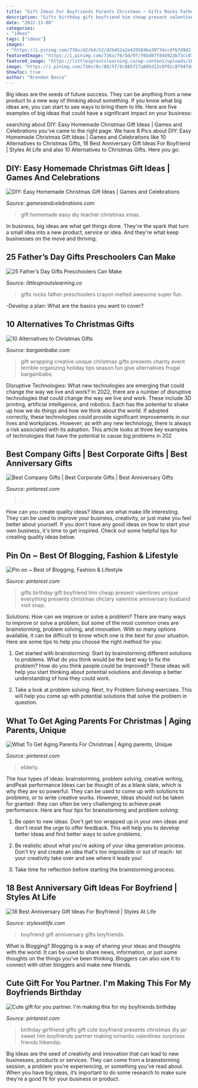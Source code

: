 ```yaml
---
title: "Gift Ideas For Boyfriends Parents Christmas ~ Gifts Rocks Father Preschoolers Crayon Melted Awesome Super Fun"
description: "Gifts birthday gift boyfriend him cheap present valentines unique everything presents christmas ohclary valentine anniversary husband visit snap"
date: "2022-11-08"
categories:
- "ideas"
tags: ["ideas"]
images:
- "https://i.pinimg.com/736x/d2/b4/52/d2b452a2e429584ba38734ccdfb7d9d2--gifts-for-girlfriend-from-boyfriend-birthday-ideas-for-girlfriend.jpg"
featuredImage: "https://i.pinimg.com/736x/f6/bd/07/f6bd07f84d923b73cc07d23f1d915443--gifts-for-my-boyfriend-watch-gift-ideas-boyfriend.jpg"
featured_image: "https://littlesproutslearning.co/wp-content/uploads/2018/03/Crayon-Rocks-Gifts-for-Kids-To-Make-682x1024-682x1024.jpg"
image: "https://i.pinimg.com/736x/8c/88/5f/8c885f27a885d12c0f01c8f94fddb7ec.jpg"
ShowToc: true
author: "Brendon Bosco"
---
```



Big ideas are the seeds of future success. They can be anything from a new product to a new way of thinking about something. If you know what big ideas are, you can start to see ways to bring them to life. Here are five examples of big ideas that could have a significant impact on your business:

	

		
searching about DIY: Easy Homemade Christmas Gift Ideas | Games and Celebrations you've came to the right page. We have 8 Pics about DIY: Easy Homemade Christmas Gift Ideas | Games and Celebrations like 10 Alternatives to Christmas Gifts, 18 Best Anniversary Gift Ideas For Boyfriend | Styles At Life and also 10 Alternatives to Christmas Gifts. Here you go:
		
    
## DIY: Easy Homemade Christmas Gift Ideas | Games And Celebrations

<img loading=lazy src="http://www.gamesandcelebrations.com/wp-content/uploads/2014/12/Easy-Homemade-Gift-for-Teacher.jpg" onerror="this.onerror=null;this.src='https://tse1.mm.bing.net/th?id=OIP.uueasWWq74j_G-0yYTAbzgHaJ4&amp;pid=15.1';" alt="DIY: Easy Homemade Christmas Gift Ideas | Games and Celebrations">

_Source: gamesandcelebrations.com_

>gift homemade easy diy teacher christmas xmas. 

	

In business, big ideas are what get things done. They're the spark that turn a small idea into a new product, service or idea. And they're what keep businesses on the move and thriving.

    
## 25 Father’s Day Gifts Preschoolers Can Make

<img loading=lazy src="https://littlesproutslearning.co/wp-content/uploads/2018/03/Crayon-Rocks-Gifts-for-Kids-To-Make-682x1024-682x1024.jpg" onerror="this.onerror=null;this.src='https://tse1.mm.bing.net/th?id=OIP.eGSAacsNdH4wQmqC67ilawHaLH&amp;pid=15.1';" alt="25 Father’s Day Gifts Preschoolers Can Make">

_Source: littlesproutslearning.co_

>gifts rocks father preschoolers crayon melted awesome super fun. 

	

-Develop a plan: What are the basics you want to cover?

    
## 10 Alternatives To Christmas Gifts

<img loading=lazy src="https://bargainbabe.com/wp-content/uploads/2013/09/1890455-3.jpg" onerror="this.onerror=null;this.src='https://tse3.mm.bing.net/th?id=OIP.tKAVAC3TP8TiQ7VPl885nwHaE7&amp;pid=15.1';" alt="10 Alternatives to Christmas Gifts">

_Source: bargainbabe.com_

>gift wrapping creative unique christmas gifts presents charity event terrible organizing holiday tips season fun give alternatives frugal bargainbabe. 

	

Disruptive Technologies: What new technologies are emerging that could change the way we live and work?
In 2022, there are a number of disruptive technologies that could change the way we live and work. These include 3D printing, artificial intelligence, and robotics. Each has the potential to shake up how we do things and how we think about the world. If adopted correctly, these technologies could provide significant improvements in our lives and workplaces. However, as with any new technology, there is always a risk associated with its adoption. This article looks at three key examples of technologies that have the potential to cause big problems in 202
    
## Best Company Gifts | Best Corporate Gifts | Best Anniversary Gifts

<img loading=lazy src="https://i.pinimg.com/736x/8c/88/5f/8c885f27a885d12c0f01c8f94fddb7ec.jpg" onerror="this.onerror=null;this.src='https://tse2.mm.bing.net/th?id=OIP.ELLbFSIDm-81DlhzafR-bgHaLG&amp;pid=15.1';" alt="Best Company Gifts | Best Corporate Gifts | Best Anniversary Gifts">

_Source: pinterest.com_

>. 

	

How can you create quality ideas?
Ideas are what make life interesting. They can be used to improve your business, creativity, or just make you feel better about yourself. If you don't have any good ideas on how to start your own business, it's time to get inspired. Check out some helpful tips for creating quality ideas below.

    
## Pin On ~ Best Of Blogging, Fashion &amp; Lifestyle

<img loading=lazy src="https://i.pinimg.com/736x/52/d7/12/52d712b9a80397383ffa37cc8088f698.jpg" onerror="this.onerror=null;this.src='https://tse2.mm.bing.net/th?id=OIP.Ri3hrVEA2T0j8uIflyVqmgHaM9&amp;pid=15.1';" alt="Pin on ~ Best of Blogging, Fashion &amp; Lifestyle">

_Source: pinterest.com_

>gifts birthday gift boyfriend him cheap present valentines unique everything presents christmas ohclary valentine anniversary husband visit snap. 

	

Solutions: How can we improve or solve a problem?
There are many ways to improve or solve a problem, but some of the most common ones are brainstorming, problem solving, and innovation. With so many options available, it can be difficult to know which one is the best for your situation. Here are some tips to help you choose the right method for you:
1. Get started with brainstorming: Start by brainstorming different solutions to problems. What do you think would be the best way to fix the problem? How do you think people could be improved? These ideas will help you start thinking about potential solutions and develop a better understanding of how they could work.

2. Take a look at problem solving: Next, try Problem Solving exercises. This will help you come up with potential solutions that solve the problem in question.

    
## What To Get Aging Parents For Christmas | Aging Parents, Unique

<img loading=lazy src="https://i.pinimg.com/736x/0c/f1/6c/0cf16cd039262f8452c8b225bba63317.jpg" onerror="this.onerror=null;this.src='https://tse3.mm.bing.net/th?id=OIP.J4aEsX8-uUB_qoPgpIM5mwHaLG&amp;pid=15.1';" alt="What To Get Aging Parents For Christmas | Aging parents, Unique">

_Source: pinterest.com_

>elderly. 

	

The four types of ideas: brainstorming, problem solving, creative writing, andPeak performance
Ideas can be thought of as a blank slate, which is why they are so powerful. They can be used to come up with solutions to problems, or to write creative works. However, Ideas should not be taken for granted- they can often be very challenging to achieve peak performance. Here are four tips for brainstorming and problem solving:
1. Be open to new ideas. Don't get too wrapped up in your own ideas and don't resist the urge to offer feedback. This will help you to develop better ideas and find better ways to solve problems.

2. Be realistic about what you're asking of your idea generation process. Don't try and create an idea that's too impossible or out of reach- let your creativity take over and see where it leads you!

3. Take time for reflection before starting the brainstorming process.

    
## 18 Best Anniversary Gift Ideas For Boyfriend | Styles At Life

<img loading=lazy src="https://i.pinimg.com/736x/f6/bd/07/f6bd07f84d923b73cc07d23f1d915443--gifts-for-my-boyfriend-watch-gift-ideas-boyfriend.jpg" onerror="this.onerror=null;this.src='https://tse3.mm.bing.net/th?id=OIP.OuUuOs0PI0LUGdpyDzn8igHaJ3&amp;pid=15.1';" alt="18 Best Anniversary Gift Ideas For Boyfriend | Styles At Life">

_Source: stylesatlife.com_

>boyfriend gift anniversary gifts boyfriends. 

	

What is Blogging?
Blogging is a way of sharing your ideas and thoughts with the world. It can be used to share news, information, or just some thoughts on the things you’ve been thinking. Bloggers can also use it to connect with other bloggers and make new friends.

    
## Cute Gift For You Partner. I&#039;m Making This For My Boyfriends Birthday

<img loading=lazy src="https://i.pinimg.com/736x/d2/b4/52/d2b452a2e429584ba38734ccdfb7d9d2--gifts-for-girlfriend-from-boyfriend-birthday-ideas-for-girlfriend.jpg" onerror="this.onerror=null;this.src='https://tse3.mm.bing.net/th?id=OIP.sIFZfMmNxF5Q45H-AhMSKAHaNL&amp;pid=15.1';" alt="Cute gift for you partner. I&#039;m making this for my boyfriends birthday">

_Source: pinterest.com_

>birthday girlfriend gifts gift cute boyfriend presents christmas diy jar sweet him boyfriends partner making romantic valentines surprises friends hikendip. 

	

Big Ideas are the seed of creativity and innovation that can lead to new businesses, products or services. They can come from a brainstorming session, a problem you’re experiencing, or something you’ve read about. When you have big ideas, it’s important to do some research to make sure they’re a good fit for your business or product.

